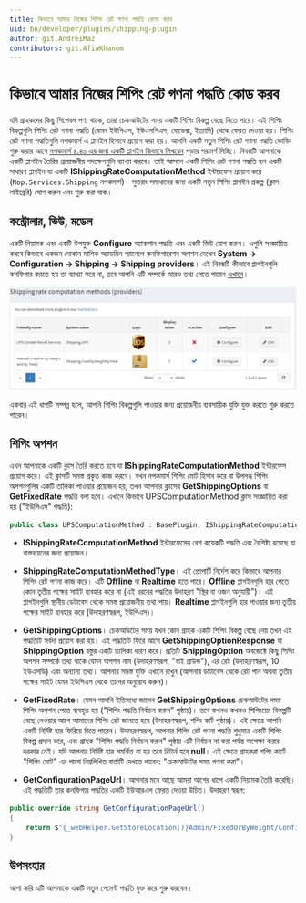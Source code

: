 ```yaml
---
title: কিভাবে আমার নিজের শিপিং রেট গণনা পদ্ধতি কোড করব
uid: bn/developer/plugins/shipping-plugin
author: git.AndreiMaz
contributors: git.AfiaKhanom
---
```


# কিভাবে আমার নিজের শিপিং রেট গণনা পদ্ধতি কোড করব

যদি গ্রাহকদের কিছু শিপেবল পণ্য থাকে, তারা চেকআউটের সময় একটি শিপিং বিকল্প বেছে নিতে পারে। এই শিপিং বিকল্পগুলি শিপিং রেট গণনা পদ্ধতি (যেমন ইউপিএস, ইউএসপিএস, ফেডেক্স, ইত্যাদি) থেকে ফেরত দেওয়া হয়। শিপিং রেট গণনা পদ্ধতিগুলি নপকমার্স এ প্লাগইন হিসাবে প্রয়োগ করা হয়। আপনি একটি নতুন শিপিং রেট গণনা পদ্ধতি কোডিং শুরু করার আগে [নপকমার্স ৪.৪০ এর জন্য একটি প্লাগইন কিভাবে লিখবেন](xref:bn/developer/plugins/how-to-write-plugin-4.40) পড়ার পরামর্শ দিচ্ছি। নিবন্ধটি আপনাকে একটি প্লাগইন তৈরির প্রয়োজনীয় পদক্ষেপগুলি ব্যাখ্যা করবে। তাই আসলে একটি শিপিং রেট গণনা পদ্ধতি হল একটি সাধারণ প্লাগইন যা একটি **IShippingRateComputationMethod** ইন্টারফেস প্রয়োগ করে (`Nop.Services.Shipping` নপকমার্স)। সুতরাং সমাধানের জন্য একটি নতুন শিপিং প্লাগইন প্রকল্প (ক্লাস লাইব্রেরি) যোগ করুন এবং শুরু করা যাক।

## কন্ট্রোলার, ভিউ, মডেল 

একটি নিয়ামক এবং একটি উপযুক্ত **Configure** অ্যাকশান পদ্ধতি এবং একটি ভিউ যোগ করুন। এগুলি সংজ্ঞায়িত করবে কিভাবে একজন দোকান মালিক অ্যাডমিন প্যানেলে কনফিগারেশন অপশন দেখেন **System → Configuration → Shipping → Shipping providers**। এই নিবন্ধটি কীভাবে প্লাগইনগুলি কনফিগার করতে হয় তা ব্যাখ্যা করে না, তবে আপনি এটি সম্পর্কে আরও তথ্য পেতে পারেন [এখানে](xref:en/getting-started/configure-shipping/shipping-providers/index)।

![shipping-plugin_1](_static/shipping-plugin/shipping-plugin_1.png)

একবার এই ধাপটি সম্পন্ন হলে, আপনি শিপিং বিকল্পগুলি পাওয়ার জন্য প্রয়োজনীয় ব্যবসায়িক যুক্তি যুক্ত করতে শুরু করতে পারেন।

## শিপিং অপশন

এখন আপনাকে একটি ক্লাস তৈরি করতে হবে যা **IShippingRateComputationMethod** ইন্টারফেস প্রয়োগ করে। এই ক্লাসটি সমস্ত প্রকৃত কাজ করবে। যখন নপকমার্স শিপিং মোট হিসাব করে বা উপলব্ধ শিপিং অপশনগুলির একটি তালিকা পাওয়ার প্রয়োজন হয়, তখন আপনার ক্লাসের **GetShippingOptions** বা **GetFixedRate** পদ্ধতি বলা হবে। এখানে কিভাবে UPSComputationMethod ক্লাস সংজ্ঞায়িত করা হয় ("ইউপিএস" পদ্ধতি):

```csharp
public class UPSComputationMethod : BasePlugin, IShippingRateComputationMethod
```

- **IShippingRateComputationMethod** ইন্টারফেসের বেশ কয়েকটি পদ্ধতি এবং বৈশিষ্ট্য রয়েছে যা বাস্তবায়নের জন্য প্রয়োজন।

- **ShippingRateComputationMethodType**। এই প্রোপার্টি নির্দেশ করে কিভাবে আপনার শিপিং রেট গণনা কাজ করে। এটি **Offline** বা **Realtime** হতে পারে। **Offline** প্লাগইনগুলি হার পেতে কোন তৃতীয় পক্ষের সাইট ব্যবহার করে না (এই ধরনের পদ্ধতির উদাহরণ "স্থির বা ওজন অনুযায়ী")। এই প্লাগইনগুলি স্থানীয় ডেটাবেস থেকে সমস্ত প্রয়োজনীয় তথ্য পায়। **Realtime** প্লাগইনগুলি হার পাওয়ার জন্য তৃতীয় পক্ষের সাইট ব্যবহার করে (উদাহরণস্বরূপ, ইউপিএস)।
- **GetShippingOptions**। চেকআউটের সময় যখন কোন গ্রাহক একটি শিপিং বিকল্প বেছে নেয় তখন এই পদ্ধতিটি সর্বদা প্রয়োগ করা হয়। এই পদ্ধতিটি ফিরে আসে **GetShippingOptionResponse** যা **ShippingOption** বস্তুর একটি তালিকা ধারণ করে। প্রতিটি **ShippingOption** অবজেক্টে কিছু শিপিং অপশন সম্পর্কে তথ্য থাকে যেমন অপশন নাম (উদাহরণস্বরূপ, "বাই গ্রাউন্ড"), এর রেট (উদাহরণস্বরূপ, 10 ইউএসডি) এবং অন্যান্য তথ্য। আপনার সমস্ত যুক্তি এখানে রাখুন (আপনার ডাটাবেস থেকে রেট পান অথবা তৃতীয় পক্ষের সাইট যেমন ইউপিএস থেকে তাদের অনুরোধ করুন)।
- **GetFixedRate**। যেমন আপনি ইতিমধ্যে জানেন **GetShippingOptions** চেকআউটের সময় শিপিং অপশন পেতে ব্যবহৃত হয় ("শিপিং পদ্ধতি নির্বাচন করুন" পৃষ্ঠায়)। তবে কখনও কখনও শিপিংয়ের বিকল্পটি বেছে নেওয়ার আগে আমাদের শিপিং রেট জানতে হবে (উদাহরণস্বরূপ, শপিং কার্ট পৃষ্ঠায়)। এই ক্ষেত্রে আপনি একটি নির্দিষ্ট হার ফিরিয়ে দিতে পারেন। উদাহরণস্বরূপ, আপনার শিপিং রেট গণনা পদ্ধতি শুধুমাত্র একটি শিপিং বিকল্প প্রদান করে, এবং গ্রাহক "শিপিং পদ্ধতি নির্বাচন করুন" পৃষ্ঠায় এটি নির্বাচন না করা পর্যন্ত অপেক্ষা করার দরকার নেই। যদি আপনার নির্দিষ্ট হার সমর্থিত না হয় তবে রিটার্ন হবে **null**। এই ক্ষেত্রে গ্রাহকরা শপিং কার্টে "শিপিং মোট" এর পাশে নিম্নলিখিত বার্তাটি দেখতে পাবেন: "চেকআউটের সময় গণনা করা"।
- **GetConfigurationPageUrl**। আপনার মনে আছে আমরা আগের ধাপে একটি নিয়ামক তৈরি করেছি। এই পদ্ধতিটি তার কনফিগার পদ্ধতির একটি ইউআরএল ফেরত দেওয়া উচিত। উদাহরণ স্বরূপ:

```csharp
public override string GetConfigurationPageUrl()
{
    return $"{_webHelper.GetStoreLocation()}Admin/FixedOrByWeight/Configure";
}
```

## উপসংহার

আশা করি এটি আপনাকে একটি নতুন পেমেন্ট পদ্ধতি যুক্ত করে শুরু করবেন।
